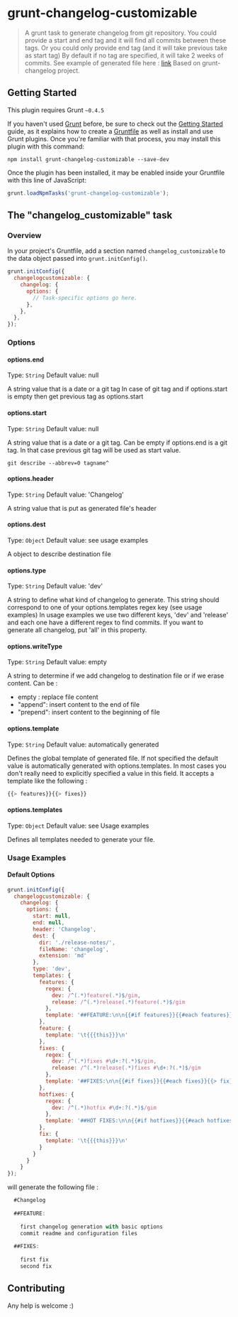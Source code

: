 # grunt-changelog-customizable

> A grunt task to generate changelog from git repository.
> You could provide a start and end tag and it will find all commits between these tags.
> Or you could only provide end tag (and it will take previous take as start tag)
> By default if no tag are specified, it will take 2 weeks of commits.
> See example of generated file here : [link](https://github.com/wallet77/grunt-changelog-customizable/tree/master/examples)
Based on grunt-changelog project.


## Getting Started
This plugin requires Grunt `~0.4.5`

If you haven't used [Grunt](http://gruntjs.com/) before, be sure to check out the [Getting Started](http://gruntjs.com/getting-started) guide, as it explains how to create a [Gruntfile](http://gruntjs.com/sample-gruntfile) as well as install and use Grunt plugins. Once you're familiar with that process, you may install this plugin with this command:

```shell
npm install grunt-changelog-customizable --save-dev
```

Once the plugin has been installed, it may be enabled inside your Gruntfile with this line of JavaScript:

```js
grunt.loadNpmTasks('grunt-changelog-customizable');
```

## The "changelog_customizable" task

### Overview
In your project's Gruntfile, add a section named `changelog_customizable` to the data object passed into `grunt.initConfig()`.

```js
grunt.initConfig({
  changelogcustomizable: {
    changelog: {
      options: {
        // Task-specific options go here.
      },
    },
  },
});
```

### Options

#### options.end
Type: `String`
Default value: null

A string value that is a date or a git tag
In case of git tag and if options.start is empty then get previous tag as options.start

#### options.start
Type: `String`
Default value: null

A string value that is a date or a git tag.
Can be empty if options.end is a git tag. In that case previous git tag will be used as start value.
```shell
git describe --abbrev=0 tagname^
```

#### options.header
Type: `String`
Default value: 'Changelog'

A string value that is put as generated file's header

#### options.dest
Type: `Object`
Default value: see usage examples

A object to describe destination file

#### options.type
Type: `String`
Default value: 'dev'

A string to define what kind of changelog to generate.
This string should correspond to one of your options.templates regex key (see usage examples)
In usage examples we use two different keys, 'dev' and 'release' and each one have a different regex to find commits.
If you want to generate all changelog, put 'all' in this property.

#### options.writeType
Type: `String`
Default value: empty

A string to determine if we add changelog to destination file or if we erase content.
Can be :
- empty : replace file content
- "append": insert content to the end of file
- "prepend": insert content to the beginning of file 


#### options.template
Type: `String`
Default value: automatically generated

Defines the global template of generated file.
If not specified the default value is automatically generated with options.templates.
In most cases you don't really need to explicitly specified a value in this field.
It accepts a template like the following :
```js
{{> features}}{{> fixes}}
```

#### options.templates
Type: `Object`
Default value: see Usage examples

Defines all templates needed to generate your file.

### Usage Examples

#### Default Options


```js
grunt.initConfig({
  changelogcustomizable: {
    changelog: {
      options: {
        start: null,
        end: null,
        header: 'Changelog',
        dest: {
          dir: './release-notes/',
          fileName: 'changelog',
          extension: 'md'
        },
        type: 'dev',
        templates: {
          features: {
            regex: {
              dev: /^(.*)feature(.*)$/gim,
              release: /^(.*)release(.*)feature(.*)$/gim
            },
            template: '##FEATURE:\n\n{{#if features}}{{#each features}}{{> feature}}{{/each}}{{else}}{{/if}}\n'
          },
          feature: {
            template: '\t{{{this}}}\n'
          },
          fixes: {
            regex: {
              dev: /^(.*)fixes #\d+:?(.*)$/gim,
              release: /^(.*)release(.*)fixes #\d+:?(.*)$/gim
            },
            template: '##FIXES:\n\n{{#if fixes}}{{#each fixes}}{{> fix}}{{/each}}{{else}}{{/if}}\n'
          },
          hotfixes: {
            regex: {
              dev: /^(.*)hotfix #\d+:?(.*)$/gim
            },
            template: '##HOT FIXES:\n\n{{#if hotfixes}}{{#each hotfixes}}{{> fix}}{{/each}}{{else}}{{/if}}\n'
          },
          fix: {
            template: '\t{{{this}}}\n'
          }
        }
      }
    }
});
```

will generate the following file :
```js
  #Changelog
  
  ##FEATURE:
  
  	first changelog generation with basic options
  	commit readme and configuration files
  
  ##FIXES:
  
    first fix
    second fix
```


## Contributing

Any help is welcome :)
